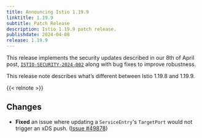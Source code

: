 ```yaml
---
title: Announcing Istio 1.19.9
linktitle: 1.19.9
subtitle: Patch Release
description: Istio 1.19.9 patch release.
publishdate: 2024-04-08
release: 1.19.9
---
```


This release implements the security updates described in our 8th of April post, [`ISTIO-SECURITY-2024-002`](/pt-br/news/security/istio-security-2024-002) along with bug fixes to improve robustness.

This release note describes what’s different between Istio 1.19.8 and 1.19.9.

{{< relnote >}}

## Changes

- **Fixed** an issue where updating a `ServiceEntry`'s `TargetPort` would not trigger an xDS push.
  ([Issue #49878](https://github.com/istio/istio/issues/49878))
